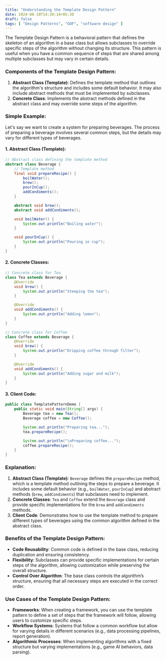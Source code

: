```yaml
---
title: "Understanding the Template Design Pattern"
date: 2024-08-10T14:20:14+05:30
draft: false
tags: [ "Design Patterns", "GOF", "software design" ]
---
```

The Template Design Pattern is a behavioral pattern that defines the skeleton of an algorithm in a base class but allows subclasses to override specific steps of the algorithm without changing its structure. This pattern is useful when you have a common sequence of steps that are shared among multiple subclasses but may vary in certain details.

### Components of the Template Design Pattern:

1. **Abstract Class (Template)**: Defines the template method that outlines the algorithm's structure and includes some default behavior. It may also include abstract methods that must be implemented by subclasses.
2. **Concrete Class**: Implements the abstract methods defined in the abstract class and may override some steps of the algorithm.

### Simple Example:

Let's say we want to create a system for preparing beverages. The process of preparing a beverage involves several common steps, but the details may vary for different types of beverages.

#### 1. Abstract Class (Template):

```java
// Abstract class defining the template method
abstract class Beverage {
    // Template method
    final void prepareRecipe() {
        boilWater();
        brew();
        pourInCup();
        addCondiments();
    }

    abstract void brew();
    abstract void addCondiments();

    void boilWater() {
        System.out.println("Boiling water");
    }

    void pourInCup() {
        System.out.println("Pouring in cup");
    }
}
```

#### 2. Concrete Classes:

```java
// Concrete class for Tea
class Tea extends Beverage {
    @Override
    void brew() {
        System.out.println("Steeping the tea");
    }

    @Override
    void addCondiments() {
        System.out.println("Adding lemon");
    }
}

// Concrete class for Coffee
class Coffee extends Beverage {
    @Override
    void brew() {
        System.out.println("Dripping coffee through filter");
    }

    @Override
    void addCondiments() {
        System.out.println("Adding sugar and milk");
    }
}
```

#### 3. Client Code:

```java
public class TemplatePatternDemo {
    public static void main(String[] args) {
        Beverage tea = new Tea();
        Beverage coffee = new Coffee();

        System.out.println("Preparing tea...");
        tea.prepareRecipe();

        System.out.println("\nPreparing coffee...");
        coffee.prepareRecipe();
    }
}
```

### Explanation:

1. **Abstract Class (Template)**: `Beverage` defines the `prepareRecipe` method, which is a template method outlining the steps to prepare a beverage. It includes some default behavior (e.g., `boilWater`, `pourInCup`) and abstract methods (`brew`, `addCondiments`) that subclasses need to implement.
2. **Concrete Classes**: `Tea` and `Coffee` extend the `Beverage` class and provide specific implementations for the `brew` and `addCondiments` methods.
3. **Client Code**: Demonstrates how to use the template method to prepare different types of beverages using the common algorithm defined in the abstract class.

### Benefits of the Template Design Pattern:

- **Code Reusability**: Common code is defined in the base class, reducing duplication and ensuring consistency.
- **Flexibility**: Subclasses can provide specific implementations for certain steps of the algorithm, allowing customization while preserving the overall structure.
- **Control Over Algorithm**: The base class controls the algorithm’s structure, ensuring that all necessary steps are executed in the correct order.

### Use Cases of the Template Design Pattern:

- **Frameworks**: When creating a framework, you can use the template pattern to define a set of steps that the framework will follow, allowing users to customize specific steps.
- **Workflow Systems**: Systems that follow a common workflow but allow for varying details in different scenarios (e.g., data processing pipelines, report generation).
- **Algorithmic Processes**: When implementing algorithms with a fixed structure but varying implementations (e.g., game AI behaviors, data parsing).
